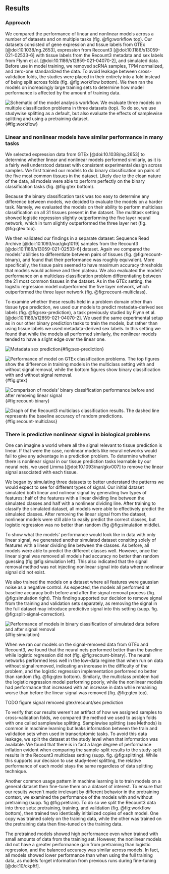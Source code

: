 ## Results 

### Approach 
We compared the performance of linear and nonlinear models across a number of datasets and on multiple tasks (fig. @fig:workflow top).
Our datasets consisted of gene expression and tissue labels from GTEx [@doi:10.1038/ng.2653], expression from Recount3 [@doi:10.1186/s13059-021-02533-6] with tissue labels from the Recount3 metadata and sex labels from Flynn et al. [@doi:10.1186/s12859-021-04070-2], and simulated data.
Before use in model training, we removed scRNA samples, TPM normalized, and zero-one standardized the data.
To avoid leakage between cross-validation folds, the studies were placed in their entirety into a fold instead of being split across folds (fig. @fig:workflow bottom).
We then ran the models on increasingly large training sets to determine how model performance is affected by the amount of training data.

![
Schematic of the model analysis workflow. We evaluate three models on multiple classification problems in three datasets (top). To do so, we use studywise splitting as a default, but also evaluate the effects of samplewise splitting and using a pretraining dataset.
](./images/workflow.svg "Workflow diagram"){#fig:workflow}


### Linear and nonlinear models have similar performance in many tasks
We selected expression data from GTEx [@doi:10.1038/ng.2653] to determine whether linear and nonlinear models performed similarly, as it is a fairly well understood dataset with consistent experimental design across samples.
We first trained our models to do binary classification on pairs of the five most common tissues in the dataset.
Likely due to the clean nature of the data, all models were able to perform perfectly on the binary classification tasks (fig. @fig:gtex bottom).

Because the binary classification task was too easy to determine any difference between models, we decided to evaluate the models on a harder task.
Namely, we evaluated the models on their ability to perform multiclass classification on all 31 tissues present in the dataset.
The multitask setting showed logistic regression slightly outperforming the five layer neural network, which in turn slightly outperformed the three layer net (fig. @fig:gtex top).

We then validated our findings in a separate dataset: Sequence Read Archive [@doi:10.1093/nar/gkq1019] samples from the Recount3 [@doi:10.1186/s13059-021-02533-6] dataset.
Again we compared the models' abilities to differentiate between pairs of tissues (fig. @fig:recount-binary), and found that their performance was roughly equivalent.
More specifically, the tissue pairs seemed to have maximum accuracy thresholds that models would achieve and then plateau.
We also evaluated the models' performance on a multiclass classification  problem differentiating between the 21 most common tissues in the dataset.
As in the GTEx setting, the logistic regression model outperformed the five layer network, which outperformed the three layer network (fig. @fig:recount-multiclass).

To examine whether these results held in a problem domain other than tissue type prediction, we used our models to predict metadata-derived sex labels (fig. @fig:sex-prediction), a task previously studied by Flynn et al. [@doi:10.1186/s12859-021-04070-2].
We used the same experimental setup as in our other binary prediction tasks to train the models, but rather than using tissue labels we used metadata-derived sex labels.
In this setting we found that while the models all performed similarly, the nonlinear models tended to have a slight edge over the linear one.

![
Metadata sex prediction
](./images/sex_prediction.svg ){#fig:sex-prediction}

![
Performance of model on GTEx classification problems. The top figures show the difference in training models in the multiclass setting with and without signal removal, while the bottom figures show binary classification with and without signal removal.
](./images/gtex_combined.svg "Gtex classification tasks"){#fig:gtex}

![
Comparison of models' binary classification performance before and after removing linear signal
](./images/recount_binary_combined.svg "Recount binary classification before and after signal removal"){#fig:recount-binary}

![
Graph of the Recount3 multiclass classification results. The dashed line represents the baseline accuracy of random predictions.
](./images/recount_multiclass_combined.svg "Recount multiclass classification"){#fig:recount-multiclass}

### There is predictive nonlinear signal in biological problems
One can imagine a world where all the signal relevant to tissue prediction is linear.
If that were the case, nonlinear models like neural networks would fail to give any advantage in a prediction problem.
To determine whether there is nonlinear signal in our tissue prediction tasks learnable by our neural nets, we used Limma [@doi:10.1093/nar/gkv007] to remove the linear signal associated with each tissue.

We began by simulating three datasets to better understand the patterns we would expect to see for different types of signal.
Our initial dataset simulated both linear and nolinear signal by generating two types of features: half of the features with a linear dividing line between the simulated classes and half with a nonlinear dividing line.
After training to classify the simulated dataset, all models were able to effectively predict the simulated classes.
After removing the linear signal from the dataset, nonlinear models were still able to easily predict the correct classes, but logistic regression was no better than random (fig @fig:simulation middle).

To show what the models' performance would look like in data with only linear signal, we generated another simulated dataset consiting solely of features with a linear dividing line between the classes.
As before, all models were able to predict the different classes well.
However, once the linear signal was removed all models had accuracy no better than random guessing (fig @fig:simulation left).
This also indicated that the signal removal method was not injecting nonlinear signal into data where nonlinear signal did not exist.

We also trained the models on a dataset where all features were gaussian noise as a negative control.
As expected, the models all performed at baseline accuracy both before and after the signal removal process (fig. @fig:simulation right).
This finding supported our decision to remove signal from the training and validation sets separately, as removing the signal in the full dataset may introduce predictive signal into this setting (supp. fig. @fig:split-signal-correction).

![
Performance of models in binary classification of simulated data before and after signal removal
](./images/simulated_data_combined.svg ){#fig:simulation}

When we ran our models on the signal-removed data from GTEx and Recount3, we found that the neural nets performed better than the baseline while logistic regression did not (fig. @fig:recount-binary).
The neural networks performed less well in the low-data regime than when run on data without signal removed, indicating an increase in the difficulty of the problem, and the logistic regression implementation performed no better than random (fig. @fig:gtex bottom).
Similarly, the multiclass problem had the logistic regression model performing poorly, while the nonlinear models had performance that increased with an increase in data while remaining worse than before the linear signal was removed (fig. @fig:gtex top).

TODO figure signal removed gtex/recount/sex prediction

To verify that our results weren't an artifact of how we assigned samples to cross-validation folds, we compared the method we used to assign folds with one called samplewise splitting.
Samplewise splitting (see Methods) is common in machine learning but leaks information between the train and validation sets when used in transcriptomic tasks.
To avoid this data leakage, we split the dataset at the study level when that information was available.
We found that there is in fact a large degree of performance inflation evident when comparing the sample-split results to the study-split results in the Recount3 multiclass setting (supp. fig. @fig:splitting).
While this supports our decision to use study-level splitting, the relative performance of each model stays the same regardless of data splitting technique.

Another common usage pattern in machine learning is to train models on a general dataset then fine-tune them on a dataset of interest.
To ensure that our results weren't made irrelevant by different behavior in the pretraining context, we examined the performance of the models with and without pretraining (supp. fig @fig:pretrain).
To do so we split the Recount3 data into three sets: pretraining, training, and validation (fig. @fig:workflow bottom), then trained two identically initialized copies of each model.
One copy was trained solely on the training data, while the other was trained on the pretraining data then fine-tuned on the training data.

The pretrained models showed high performance even when trained with small amounts of data from the training set.
However, the nonlinear models did not have a greater performance gain from pretraining than logistic regression, and the balanced accuracy was similar across models.
In fact, all models showed lower performance than when using the full training data, as models forget information from previous runs during fine-tuning [@doi:10/ckpftf].

